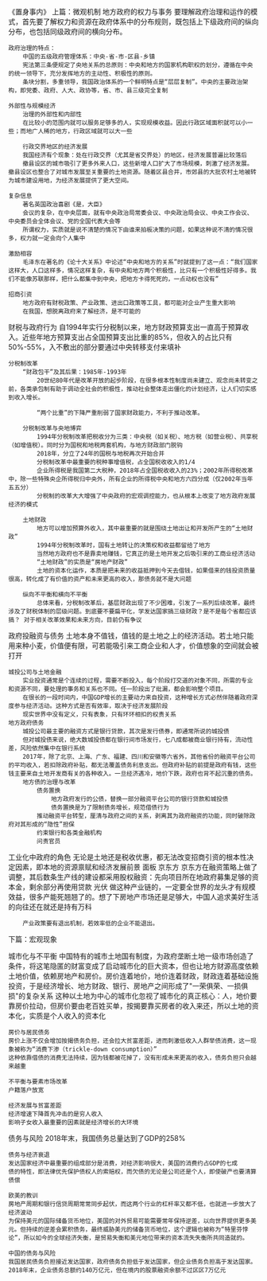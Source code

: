 《置身事内》
上篇：微观机制
地方政府的权力与事务
    要理解政府治理和运作的模式，首先要了解权力和资源在政府体系中的分布规则，既包括上下级政府间的纵向分布，也包括同级政府间的横向分布。

    政府治理的特点：
        中国的五级政府管理体系：中央-省-市-区县-乡镇
        宪法第三条便规定了央地关系的总原则：中央和地方的国家机构职权的划分，遵循在中央的统一领导下，充分发挥地方的主动性、积极性的原则。
        条块分割，多重领导，我国政治体系的一个鲜明特点是“层层复制”。中央的主要政治架构，即党委、政府、人大、政协等，省、市、县三级完全复制

    外部性与规模经济
        治理的外部性和内部性
        在比较小的范围内就可以服务足够多的人，实现规模收益。因此行政区域面积就可以小一些；而地广人稀的地方，行政区域就可以大一些

        行政交界地区的经济发展
        我国经济有个现象：处在行政交界（尤其是省交界处）的地区，经济发展普遍比较落后
        撤县设区的城市吸引了更多外来人口，这些新增人口扩大了市场规模，刺激了经济发展。撤县设区也整合了对城市发展至关重要的土地资源。随着区县合并，市郊县的大批农村土地被转为城市建设用地，为经济发展提供了更大空间。

    复杂信息
        著名英国政治喜剧《是，大臣》
        会议的复杂，在中央层面，就有中央政治局常委会议、中央政治局会议、中央工作会议、中央委员会全体会议、党的全国代表大会等
        所谓权力，实质就是说不清楚的情况下由谁来拍板决策的问题，如果这种说不清的情况很多，权力就一定会向个人集中

    激励相容
        毛泽东在著名的《论十大关系》中论述“中央和地方的关系”时就提到了这一点：“我们国家这样大，人口这样多，情况这样复杂，有中央和地方两个积极性，比只有一个积极性好得多。我们不能像苏联那样，把什么都集中到中央，把地方卡得死死的，一点动权也没有”

    招商引资
        地方政府有财税政策、产业政策、进出口政策等工具，都可能对企业产生重大影响
        在我国，想脱离政府来了解经济，是不可能的

财税与政府行为
    自1994年实行分税制以来，地方财政预算支出一直高于预算收入。近些年地方预算支出占全国预算支出比重的85%，但收入的占比只有50%-55%，入不敷出的部分要通过中央转移支付来填补

    分税制改革
        “财政包干”及其后果：1985年-1993年
            20世纪80年代是改革开放的起步阶段，在很多根本性制度尚未建立、观念尚未转变之前，各类承包制有助于调动全社会的积极性，推动社会整体走出僵化的计划经济，让人们切实感到收入增长。

            “两个比重”的下降严重削弱了国家财政能力，不利于推动改革。

        分税制改革与央地博弈
            1994年分税制改革把税收分为三类：中央税（如关税）、地方税（如营业税）、共享税（如增值税）。同时分为国税和地税两套机构，与地方财政部门脱钩
            2018年，分立了24年的国税与地税再次开始合并
            分税制改革中最重要的税种事增值税，占全国税收收入的1/4
            企业所得税是我国第二大税种，2018年占全国税收收入的23%；2002年所得税改革中，除一些特殊央企所得税归中央外，所有企业的所得税中央和地方六四分成（仅2002年当年五五分）
            分税制的改革大大增强了中央政府的宏观调控能力，也从根本上改变了地方政府发展经济的模式
        
        土地财政
            地方可以增加预算外收入，其中最重要的就是围绕土地出让和开发所产生的“土地财政”
            1994年分税制改革时，国有土地转让的决策权和收益都留给了地方
            当然地方政府也不是靠卖地赚钱，它真正的是土地开发之后吸引来的工商业经济活动
            “土地财政”的实质是“房地产财政”
            土地的资本化运作，本质是把未来的收益抵押到今天去借钱，如果借来的钱投资质量很高，转化成了有价值的资产和未来更高的收入，那债务就不是大问题

        纵向不平衡和横向不平衡
            总体来看，分税制改革后，基层财政出现了不少困难，引发了一系列后续改革，最终涉及了财税体制的层级问题。到底要不要扁平化，学发达国家搞三级财政？是不是每个省都应该搞？ 对于相关改革效果和未来方向，目前仍有争议
    
政府投融资与债务
    土地本身不值钱，值钱的是土地之上的经济活动。若土地只能用来种小麦，价值便有限，可若能吸引来工商企业和人才，价值想象的空间就会被打开
    
    城投公司与土地金融
        实业投资通常是个连续的过程，需要不断投入，每个阶段打交道的对象不同，所需的专业和资源不同，要处理的事务和关系也不同。任一阶段出了纰漏，都会影响整个项目。
        在很长的一段时间内，中国GDP增长的主要动力来自投资，这种增长方式必然伴随着政府深度参与经济活动。这种方式是否有效率，取决于经济发展阶段
        现实世界中没有定义，只有表象，只有环环相扣的权责关系
    地方政府债务
        城投公司最主要的融资方式是银行贷款，其次是发行债券，即通常所说的城投债
        但对城投债来说，绝大数城投债都在银行间市场发行，七八成都被商业银行持有，流动性差，风险依然集中在银行系统
        2017年，除了北京、上海、广东、福建、四川和安徽等六省外，其他省份的融资平台公司的平均收入，若扣除政府补贴，都无法覆盖债务利息支出。但政府补贴的前提是政府有钱，这些钱主要来自土地开发商有关的各种收入。一旦经济遇冷，地价下跌，政府也背不起沉重的债务。
        地方债的治理与改革
            债务置换
                地方政府发行的公债，替换一部分融资平台公司的银行贷款和城投债
                债务置换是为了限制债务增长，规范借债行为
            推动融资平台转型，厘清与政府之间的关系，剥离其为政府融资的功能，同时破除政府对其形成的“隐性”担保
            约束银行和各类金融机构
            问责官员

工业化中政府的角色
    无论是土地还是税收优惠，都无法改变招商引资的根本性决定因素，即本地的资源禀赋和经济发展前景
    面板
        京东方
            京东方在融资策略上做了调整，其后数条生产线的建设都采用股权融资：先向项目所在地政府募集足够的资本金，剩余部分再使用贷款
    光伏
        做这种产业链的，一定要全世界的龙头才有规模效益，很多产能死翘翘了的。想了下房地产市场还是足够大，中国人追求美好生活的向往还在就还是持有万科

        产业政策要有退出机制，若效率低的企业不能退出。


下篇：宏观现象

城市化与不平衡
    中国特有的城市土地国有制度，为政府垄断土地一级市场创造了条件，将这笔隐匿的财富变成了启动城市化的巨大资本，但也让地方财源高度依赖土地价值，依赖房地产和房价。房价连着地价，地价连着财政，财政连着基础设施投资，于是经济增长、地方财政、银行、房地产之间形成了"一荣俱荣、一损俱损"的复杂关系
    这种以土地为中心的城市化忽视了城市化的真正核心：人，地价要靠房价拉动，但房价要由老百姓买单，按揭要靠买房者的收入来还，所以土地的资本化，实质是个人收入的资本化

    房价与居民债务
    房价上涨不仅会增加按揭债务负担，还会拉大贫富差距，进而刺激低收入人群举债消费，这一现象被称为“消费下渗（trickle-down consumption）”
    这种依靠借债的消费无法持续，因为钱都被花掉了，没有形成未来更高的收入，债务负担只会越来越重

    不平衡与要素市场改革
    户籍落户放宽

    经济发展与贫富差距
    经济增速下降首先冲击的是穷人收入
    影响子女收入最重要的因素就是经济增长的大环境

债务与风险
    2018年末，我国债务总量达到了GDP的258%
    
    债务与经济衰退
    发达国家经济中最重要的组成部分是消费，对经济影响很大，美国的消费约占GDP的七成
    债的特性，即法律优先保护债权人的索赔权，而欠债的无论是公司还是个人，即使破产也要清算债偿

    欧美的教训
    房地产周期和银行信贷周期常常同步起伏，而这两个行业的杠杆率又都不低，也就进一步放大了经济波动
    为保持美元的国际储备货币地位，美国的对外贸易可能需要常年保持逆差，以向世界提供更多美元。但持续的逆差会累积债务，最终威胁美元的储备货币地位，这个逻辑也被称为“特里芬悖论”，所以如今的全球经济失衡，是贸易失衡和美元地位带来的资本流失失衡所共同造就的。

    中国的债务与风险
    我国居民债务负担接近发达国家，政府债务负担低于发达国家，但企业债务负担高于发达国家。2018年末，企业债务总额约140万亿元，但在境内的股票融资余额不过区区7万亿元
